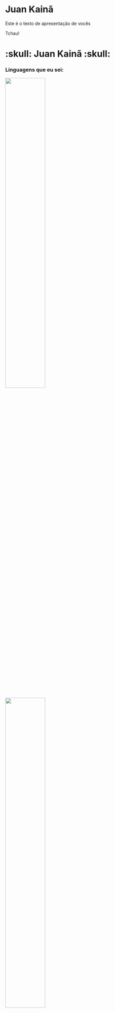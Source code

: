 
<h1> Juan Kainã </h1>

<p>Este é o texto de apresentação de vocês</p>

<p>Tchau!</p>

<h1>:skull: Juan Kainã :skull:</h1>

<h3>Linguagens que eu sei:</h3>

<img width="50%" src="https://cdn.jsdelivr.net/gh/devicons/devicon@latest/icons/html5/html5-original.svg" />
<img width="50%" src="https://cdn.jsdelivr.net/gh/devicons/devicon@latest/icons/css3/css3-original.svg" />
<img width="50%" src="https://cdn.jsdelivr.net/gh/devicons/devicon@latest/icons/javascript/javascript-original.svg" />

